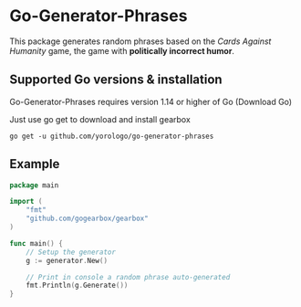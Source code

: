 # Go-Generator-Phrases

This package generates random phrases based on the _Cards Against Humanity_ game, the game with **politically incorrect humor**.

## Supported Go versions & installation

Go-Generator-Phrases requires version 1.14 or higher of Go (Download Go)

Just use go get to download and install gearbox

    go get -u github.com/yorologo/go-generator-phrases

## Example

```go
package main

import (
    "fmt"
    "github.com/gogearbox/gearbox"
)

func main() {
    // Setup the generator
    g := generator.New()

    // Print in console a random phrase auto-generated
    fmt.Println(g.Generate())
}
```
